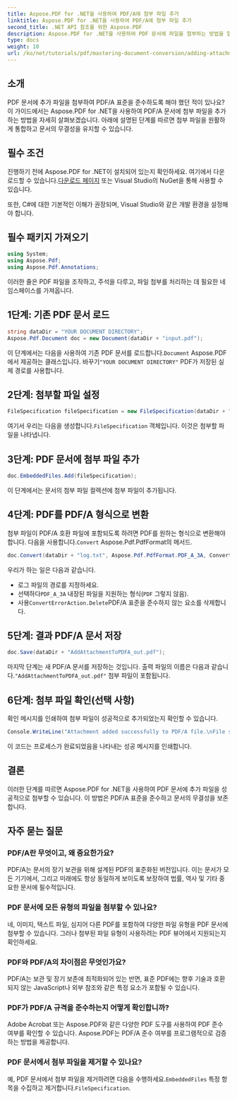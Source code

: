 ```yaml
---
title: Aspose.PDF for .NET을 사용하여 PDF/A에 첨부 파일 추가
linktitle: Aspose.PDF for .NET을 사용하여 PDF/A에 첨부 파일 추가
second_title: .NET API 참조를 위한 Aspose.PDF
description: Aspose.PDF for .NET을 사용하여 PDF 문서에 파일을 첨부하는 방법을 알아보고 PDF/A 표준을 준수하는지 확인하세요.
type: docs
weight: 10
url: /ko/net/tutorials/pdf/mastering-document-conversion/adding-attachment-to-pdfa/
---
```

## 소개

PDF 문서에 추가 파일을 첨부하여 PDF/A 표준을 준수하도록 해야 했던 적이 있나요? 이 가이드에서는 Aspose.PDF for .NET을 사용하여 PDF/A 문서에 첨부 파일을 추가하는 방법을 자세히 살펴보겠습니다. 아래에 설명된 단계를 따르면 첨부 파일을 원활하게 통합하고 문서의 무결성을 유지할 수 있습니다.

## 필수 조건

 진행하기 전에 Aspose.PDF for .NET이 설치되어 있는지 확인하세요. 여기에서 다운로드할 수 있습니다.[다운로드 페이지](https://releases.aspose.com/pdf/net/) 또는 Visual Studio의 NuGet을 통해 사용할 수 있습니다.

또한, C#에 대한 기본적인 이해가 권장되며, Visual Studio와 같은 개발 환경을 설정해야 합니다.

## 필수 패키지 가져오기

```csharp
using System;
using Aspose.Pdf;
using Aspose.Pdf.Annotations;
```

이러한 줄은 PDF 파일을 조작하고, 주석을 다루고, 파일 첨부를 처리하는 데 필요한 네임스페이스를 가져옵니다.

## 1단계: 기존 PDF 문서 로드

```csharp
string dataDir = "YOUR DOCUMENT DIRECTORY";
Aspose.Pdf.Document doc = new Document(dataDir + "input.pdf");
```

 이 단계에서는 다음을 사용하여 기존 PDF 문서를 로드합니다.`Document` Aspose.PDF에서 제공하는 클래스입니다. 바꾸기`"YOUR DOCUMENT DIRECTORY"` PDF가 저장된 실제 경로를 사용합니다.

## 2단계: 첨부할 파일 설정

```csharp
FileSpecification fileSpecification = new FileSpecification(dataDir + "aspose-logo.jpg", "Large Image file");
```

 여기서 우리는 다음을 생성합니다.`FileSpecification` 객체입니다. 이것은 첨부할 파일을 나타냅니다.

## 3단계: PDF 문서에 첨부 파일 추가

```csharp
doc.EmbeddedFiles.Add(fileSpecification);
```

이 단계에서는 문서의 첨부 파일 컬렉션에 첨부 파일이 추가됩니다.

## 4단계: PDF를 PDF/A 형식으로 변환

 첨부 파일이 PDF/A 호환 파일에 포함되도록 하려면 PDF를 원하는 형식으로 변환해야 합니다. 다음을 사용합니다.`Convert` Aspose.Pdf.PdfFormat의 메서드.

```csharp
doc.Convert(dataDir + "log.txt", Aspose.Pdf.PdfFormat.PDF_A_3A, ConvertErrorAction.Delete);
```

우리가 하는 일은 다음과 같습니다.

- 로그 파일의 경로를 지정하세요.
-  선택하다`PDF_A_3A` 내장된 파일을 지원하는 형식(`PDF` 그렇지 않음).
-  사용`ConvertErrorAction.Delete`PDF/A 표준을 준수하지 않는 요소를 삭제합니다.

## 5단계: 결과 PDF/A 문서 저장

```csharp
doc.Save(dataDir + "AddAttachmentToPDFA_out.pdf");
```

 마지막 단계는 새 PDF/A 문서를 저장하는 것입니다. 출력 파일의 이름은 다음과 같습니다.`"AddAttachmentToPDFA_out.pdf"` 첨부 파일이 포함됩니다.

## 6단계: 첨부 파일 확인(선택 사항)

확인 메시지를 인쇄하여 첨부 파일이 성공적으로 추가되었는지 확인할 수 있습니다.

```csharp
Console.WriteLine("Attachment added successfully to PDF/A file.\nFile saved at " + dataDir);
```

이 코드는 프로세스가 완료되었음을 나타내는 성공 메시지를 인쇄합니다.

## 결론

이러한 단계를 따르면 Aspose.PDF for .NET을 사용하여 PDF 문서에 추가 파일을 성공적으로 첨부할 수 있습니다. 이 방법은 PDF/A 표준을 준수하고 문서의 무결성을 보존합니다.

## 자주 묻는 질문

### PDF/A란 무엇이고, 왜 중요한가요?

PDF/A는 문서의 장기 보관을 위해 설계된 PDF의 표준화된 버전입니다. 이는 문서가 모든 기기에서, 그리고 미래에도 항상 동일하게 보이도록 보장하여 법률, 역사 및 기타 중요한 문서에 필수적입니다.

### PDF 문서에 모든 유형의 파일을 첨부할 수 있나요?

네, 이미지, 텍스트 파일, 심지어 다른 PDF를 포함하여 다양한 파일 유형을 PDF 문서에 첨부할 수 있습니다. 그러나 첨부된 파일 유형이 사용하려는 PDF 뷰어에서 지원되는지 확인하세요.

### PDF와 PDF/A의 차이점은 무엇인가요?

PDF/A는 보관 및 장기 보존에 최적화되어 있는 반면, 표준 PDF에는 향후 기술과 호환되지 않는 JavaScript나 외부 참조와 같은 특정 요소가 포함될 수 있습니다.

### PDF가 PDF/A 규격을 준수하는지 어떻게 확인합니까?

Adobe Acrobat 또는 Aspose.PDF와 같은 다양한 PDF 도구를 사용하여 PDF 준수 여부를 확인할 수 있습니다. Aspose.PDF는 PDF/A 준수 여부를 프로그램적으로 검증하는 방법을 제공합니다.

### PDF 문서에서 첨부 파일을 제거할 수 있나요?

 예, PDF 문서에서 첨부 파일을 제거하려면 다음을 수행하세요.`EmbeddedFiles` 특정 항목을 수집하고 제거합니다.`FileSpecification`.
